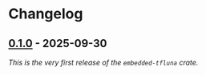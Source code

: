 # Changelog

## [0.1.0] - 2025-09-30

_This is the very first release of the `embedded-tfluna` crate._

[0.1.0]: https://github.com/AnesBenmerzoug/embedded-tfluna/releases/tag/v0.1.0
